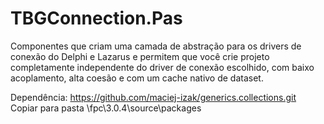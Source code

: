 # TBGConnection.Pas
Componentes que criam uma camada de abstração para os drivers de conexão do Delphi e Lazarus e permitem que você crie projeto completamente independente do driver de conexão escolhido, com baixo acoplamento, alta coesão e com um cache nativo de dataset.

Dependência: https://github.com/maciej-izak/generics.collections.git
Copiar para pasta \fpc\3.0.4\source\packages
